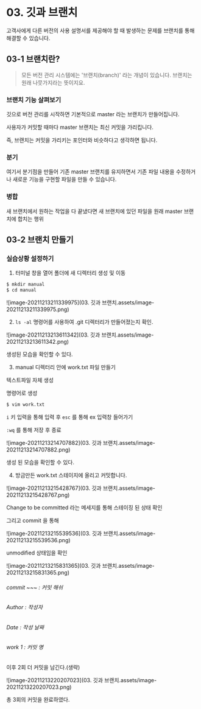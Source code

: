 # 03. 깃과 브랜치

고객사에게 다른 버전의 사용 설명서를 제공해야 할 때 발생하는 문제를 브랜치를 통해 해결할 수 있습니다.



## 03-1 브랜치란?

> 모든 버전 관리 시스템에는 '브랜치(branch)' 라는 개념이 있습니다. 브랜치는 원래 나뭇가지라는 뜻이지요.



### 브랜치 기능 살펴보기

깃으로 버전 관리를 시작하면 기본적으로 master 라는 브랜치가 만들어집니다.

사용자가 커밋할 때마다 master 브랜치는 최신 커밋을 가리킵니다.

즉, 브랜치는 커밋을 가리키는 포인터와 비슷하다고 생각하면 됩니다.



### 분기

여기서 분기점을 만들어 기존 master 브랜치를 유지하면서 기존 파일 내용을 수정하거나 새로운 기능을 구현할 파일을 만들 수 있습니다.



### 병합

새 브랜치에서 원하는 작업을 다 끝냈다면 새 브랜치에 있던 파일을 원래 master 브랜치에 합치는 행위



## 03-2 브랜치 만들기



### 실습상황 설정하기

1. 터미널 창을 열어 폴더에 새 디렉터리 생성 및 이동

```bash
$ mkdir manual
$ cd manual
```

![image-20211213211339975](03. 깃과 브랜치.assets/image-20211213211339975.png)

2. `ls -al` 명령어를 사용하여 .git 디렉터리가 만들어졌는지 확인.

![image-20211213213611342](03. 깃과 브랜치.assets/image-20211213213611342.png)

생성된 모습을 확인할 수 있다.



3. manual 디렉터리 안에 work.txt 파일 만들기



텍스트파일 자체 생성

명령어로 생성

```bash
$ vim work.txt
```

`i` 키 입력을 통해 입력 후 `esc` 를 통해 ex 입력창 들어가기

`:wq` 를 통해 저장 후 종료

![image-20211213214707882](03. 깃과 브랜치.assets/image-20211213214707882.png)

생성 된 모습을 확인할 수 있다.



4. 방금만든 work.txt 스테이지에 올리고 커밋합니다.

![image-20211213215428767](03. 깃과 브랜치.assets/image-20211213215428767.png)

Change to be committed 라는 메세지를 통해 스테이징 된 상태 확인

그리고 commit 을 통해

![image-20211213215539536](03. 깃과 브랜치.assets/image-20211213215539536.png)

unmodified 상태임을 확인

![image-20211213215831365](03. 깃과 브랜치.assets/image-20211213215831365.png)

###### commit ~~~ : 커밋 해쉬

###### Author : 작성자

###### Date : 작성 날짜

###### work 1 : 커밋 명

이후 2회 더 커밋을 남긴다.(생략)

![image-20211213220207023](03. 깃과 브랜치.assets/image-20211213220207023.png)

총 3회의 커밋을 완료하였다.
